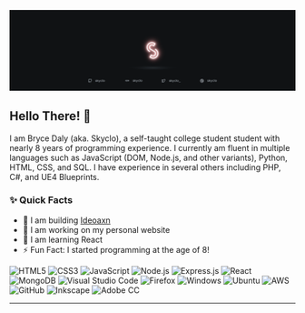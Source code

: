 <html align="left">
<p align="center">
  <img src="https://raw.githubusercontent.com/Skyclo/Skyclo/master/glowbanner_git.png">
</p>
<!--![Visits Badge](https://badges.pufler.dev/visits/skyclo/git-badges)-->

<h2>Hello There! 👋</h2>
<p>I am Bryce Daly (aka. Skyclo), a self-taught college student student with nearly 8 years of programming experience. I currently am fluent in multiple languages such as JavaScript (DOM, Node.js, and other variants), Python, HTML, CSS, and SQL. I have experience in several others including PHP, C#, and UE4 Blueprints.</p>
<h3>✨ Quick Facts</h3>

- 🚀 I am building [Ideoaxn](https://github.com/ideoxan)
- 💪 I am working on my personal website
- 🧠 I am learning React
- ⚡ Fun Fact: I started programming at the age of 8!

![HTML5](https://img.shields.io/badge/-HTML5-%23E44D26?style=flat-square&logo=html5&logoColor=white)
![CSS3](https://img.shields.io/badge/-CSS3-%232965f1?style=flat-square&logo=css3&logoColor=white)
![JavaScript](https://img.shields.io/badge/-JavaScript-%23F7DF1E?style=flat-square&logo=javascript&logoColor=black)
![Node.js](https://img.shields.io/badge/-Node.js-%2343853D?style=flat-square&logo=node.js&logoColor=white)
![Express.js](https://img.shields.io/badge/-Express.js-black?style=flat-square&logo=express&logoColor=white)
![React](https://img.shields.io/badge/-React-%2361DAFB?style=flat-square&logo=react&logoColor=black)
![MongoDB](https://img.shields.io/badge/-MongoDB-%2347A248?style=flat-square&logo=mongodb&logoColor=white)
![Visual Studio Code](https://img.shields.io/badge/-VS%20Code-blue?style=flat-square&logo=visual-studio-code&logoColor=white)
![Firefox](https://img.shields.io/badge/-Firefox-%23FF7139?style=flat-square&logo=firefox-browser&logoColor=white)
![Windows](https://img.shields.io/badge/-Windows-blue?style=flat-square&logo=windows&logoColor=white)
![Ubuntu](https://img.shields.io/badge/-Ubuntu-orange?style=flat-square&logo=ubuntu&logoColor=white)
![AWS](https://img.shields.io/badge/-AWS-%23FF9900?style=flat-square&logo=amazon-aws&logoColor=white)
![GitHub](https://img.shields.io/badge/-GitHub-%23212121?style=flat-square&logo=github&logoColor=white)
![Inkscape](https://img.shields.io/badge/-Inkscape-grey?style=flat-square&logo=inkscape&logoColor=white)
![Adobe CC](https://img.shields.io/badge/-Adobe%20CC%20Suite-%23FF0000?style=flat-square&logo=adobe&logoColor=white)
<br><hr>
</html>
